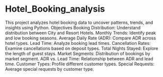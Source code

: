 # Hotel_Booking_analysis
This project analyzes hotel booking data to uncover patterns, trends, and insights using Python.
Objectives
Booking Distribution: Understand distribution between City and Resort Hotels.
Monthly Trends: Identify peak and low booking seasons.
Average Daily Rate (ADR): Compare ADR across hotel types.
Lead Time: Analyze booking lead times.
Cancellation Rates: Examine cancellations based on deposit types.
Total Nights Stayed: Explore the length of guest stays.
Market Segments: Distribution of bookings by market segment.
ADR vs. Lead Time: Relationship between ADR and lead time.
Customer Types: Profile different customer types.
Special Requests: Average special requests by customer type.
